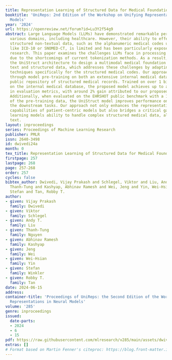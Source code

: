 ```yaml
---
title: Representation Learning of Structured Data for Medical Foundation Models
booktitle: 'UniReps: 2nd Edition of the Workshop on Unifying Representations in Neural
  Models'
year: '2024'
url: https://openreview.net/forum?id=Lu3Y2f54g9
abstract: Large Language Models (LLMs) have demonstrated remarkable performance across
  various domains, including healthcare. However, their ability to effectively represent
  structured non-textual data, such as the alphanumeric medical codes used in records
  like ICD-10 or SNOMED-CT, is limited and has been particularly exposed in recent
  research. This paper examines the challenges LLMs face in processing medical codes
  due to the shortcomings of current tokenization methods. As a result, we introduce
  the UniStruct architecture to design a multimodal medical foundation model of unstructured
  text and structured data, which addresses these challenges by adapting subword tokenization
  techniques specifically for the structured medical codes. Our approach is validated
  through model pre-training on both an extensive internal medical database and a
  public repository of structured medical records. Trained on over 1 billion tokens
  on the internal medical database, the proposed model achieves up to a 23% improvement
  in evaluation metrics, with around 2% gain attributed to our proposed tokenization.
  Additionally, when evaluated on the EHRSHOT public benchmark with a 1/1000 fraction
  of the pre-training data, the UniStruct model improves performance on over 42% of
  the downstream tasks. Our approach not only enhances the representation and generalization
  capabilities of patient-centric models but also bridges a critical gap in representation
  learning models ability to handle complex structured medical data, alongside unstructured
  text.
layout: inproceedings
series: Proceedings of Machine Learning Research
publisher: PMLR
issn: 2640-3498
id: dwivedi24a
month: 0
tex_title: Representation Learning of Structured Data for Medical Foundation Models
firstpage: 257
lastpage: 268
page: 257-268
order: 257
cycles: false
bibtex_author: Dwivedi, Vijay Prakash and Schlegel, Viktor and Liu, Andy T. and Nguyen,
  Thanh-Tung and Kashyap, Abhinav Ramesh and Wei, Jeng and Yin, Wei-Hsian and Winkler,
  Stefan and Tan, Robby T.
author:
- given: Vijay Prakash
  family: Dwivedi
- given: Viktor
  family: Schlegel
- given: Andy T.
  family: Liu
- given: Thanh-Tung
  family: Nguyen
- given: Abhinav Ramesh
  family: Kashyap
- given: Jeng
  family: Wei
- given: Wei-Hsian
  family: Yin
- given: Stefan
  family: Winkler
- given: Robby T.
  family: Tan
date: 2024-06-15
address:
container-title: 'Proceedings of UniReps: the Second Edition of the Workshop on Unifying
  Representations in Neural Models'
volume: '285'
genre: inproceedings
issued:
  date-parts:
  - 2024
  - 6
  - 15
pdf: https://raw.githubusercontent.com/mlresearch/v285/main/assets/dwivedi24a/dwivedi24a.pdf
extras: []
# Format based on Martin Fenner's citeproc: https://blog.front-matter.io/posts/citeproc-yaml-for-bibliographies/
---
```

